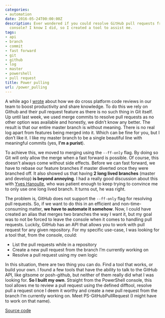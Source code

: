 ```yaml
---
categories:
- automation
date: 2016-05-24T00:00:00Z
description: Ever wondered if you could resolve GitHub pull requests from your PowerShell
  console? I know I did, so I created a tool to assist me.
tags:
- api
- branch
- commit
- fast forward
- git
- github
- log
- master
- powershell
- pull request
title: Power pulling
url: /power_pulling
---
```


A while ago I <a href="https://www.herebedragons.io/cross-platform-code-reviews/" target="_blank">wrote</a> about how we do cross platform code reviews in our team to boost productivity and share knowledge. To do this we rely on Github and their pull request feature as there is no such thing in Git itself. Up until last week, we used merge commits to resolve pull requests as no other option was available and honestly, we didn’t know any better. The result is that our entire master branch is without meaning. There is no real log apart from features being merged into it. Which can be fine for you, but I don’t like it. I like my master branch to be a single beautiful line with meaningful commits (yes, **I'm a purist**).

To achieve this, we moved to merging using the `--ff-only` flag. By doing so Git will only allow the merge when a fast forward is possible. Of course, this doesn't always come without side effects. Before we can fast forward, we have to rebase our feature branches if master diverted once they were branched off. It also showed us that having **2 long lived branches** (master and develop) **is beyond annoying**. I had a really good discussion about this with <a href="https://twitter.com/YvesHanoulle" target="_blank">Yves Hanoulle</a>, who was patient enough to keep trying to convince me to only use one long lived branch. It turns out, he was right.

The problem is, GitHub does not support the `--ff-only` flag for resolving pull requests. So, if we want to do this in an efficient and non-time-consuming matter, **we have to automate it somehow**. Now, I could have created an alias that merges two branches the way I want it, but my goal was to not be forced to leave the console when it comes to handling pull requests. Luckily, GitHub has an API that allows you to work with pull request for any given repository. For my specific use-case, I was looking for a tool that, from the console, could:

*   List the pull requests while in a repository
*   Create a new pull request from the branch I’m currently working on
*   Resolve a pull request using my own logic

In this situation, there are two thing you can do. Find a tool that works, or build your own. I found a few tools that have the ability to talk to the GitHub API, like gitsome or posh-github, but neither of them really did what I was looking for. **So I built my own**. Straight from the PowerShell console, this tool allows me to review a pull request using the defined difftool, resolve pull a request once I deem it worthy and create a new pull request from the branch I’m currently working on. Meet PS-GitHubPullRequest (I might have to work on that name).

<a class="github_link" href="https://github.com/JanDeDobbeleer/PS-GitHubPullRequest" target="_blank" >Source code</a>
